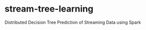 stream-tree-learning
====================

Distributed Decision Tree Prediction of Streaming Data using Spark
